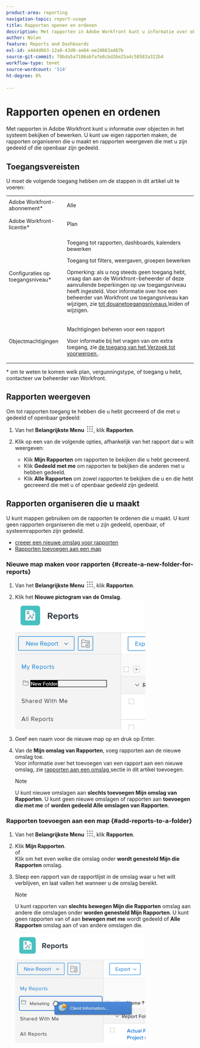 ```yaml
---
product-area: reporting
navigation-topic: report-usage
title: Rapporten openen en ordenen
description: Met rapporten in Adobe Workfront kunt u informatie over objecten in het systeem bekijken of bewerken. U kunt uw eigen rapporten maken, de rapporten organiseren die u maakt en rapporten weergeven die met u zijn gedeeld of die openbaar zijn gedeeld.
author: Nolan
feature: Reports and Dashboards
exl-id: a444d863-12a8-43d0-ae84-ee24863ad87b
source-git-commit: 70bda5a7186abfa7e8cbd26e25a4c58583a322b4
workflow-type: tm+mt
source-wordcount: '514'
ht-degree: 0%

---
```


# Rapporten openen en ordenen

Met rapporten in Adobe Workfront kunt u informatie over objecten in het systeem bekijken of bewerken. U kunt uw eigen rapporten maken, de rapporten organiseren die u maakt en rapporten weergeven die met u zijn gedeeld of die openbaar zijn gedeeld.

## Toegangsvereisten

U moet de volgende toegang hebben om de stappen in dit artikel uit te voeren:

<table style="table-layout:auto"> 
 <col> 
 <col> 
 <tbody> 
  <tr> 
   <td role="rowheader">Adobe Workfront-abonnement*</td> 
   <td> <p>Alle</p> </td> 
  </tr> 
  <tr> 
   <td role="rowheader">Adobe Workfront-licentie*</td> 
   <td> <p>Plan </p> </td> 
  </tr> 
  <tr> 
   <td role="rowheader">Configuraties op toegangsniveau*</td> 
   <td> <p>Toegang tot rapporten, dashboards, kalenders bewerken</p> <p>Toegang tot filters, weergaven, groepen bewerken</p> <p>Opmerking: als u nog steeds geen toegang hebt, vraag dan aan de Workfront-beheerder of deze aanvullende beperkingen op uw toegangsniveau heeft ingesteld. Voor informatie over hoe een beheerder van Workfront uw toegangsniveau kan wijzigen, zie <a href="../../../administration-and-setup/add-users/configure-and-grant-access/create-modify-access-levels.md" class="MCXref xref"> tot douanetoegangsniveaus </a> leiden of wijzigen.</p> </td> 
  </tr> 
  <tr> 
   <td role="rowheader">Objectmachtigingen</td> 
   <td> <p>Machtigingen beheren voor een rapport</p> <p>Voor informatie bij het vragen van om extra toegang, zie <a href="../../../workfront-basics/grant-and-request-access-to-objects/request-access.md" class="MCXref xref"> de toegang van het Verzoek tot voorwerpen </a>.</p> </td> 
  </tr> 
 </tbody> 
</table>

&#42; om te weten te komen welk plan, vergunningstype, of toegang u hebt, contacteer uw beheerder van Workfront.

## Rapporten weergeven

Om tot rapporten toegang te hebben die u hebt gecreeerd of die met u gedeeld of openbaar gedeeld:

1. Van het **Belangrijkste Menu** ![ Belangrijkste pictogram van het Menu ](assets/main-menu-icon.png), klik **Rapporten**.

1. Klik op een van de volgende opties, afhankelijk van het rapport dat u wilt weergeven:

   * Klik **Mijn Rapporten** om rapporten te bekijken die u hebt gecreeerd.
   * Klik **Gedeeld met me** om rapporten te bekijken die anderen met u hebben gedeeld.
   * Klik **Alle Rapporten** om zowel rapporten te bekijken die u en die hebt gecreeerd die met u of openbaar gedeeld zijn gedeeld.

## Rapporten organiseren die u maakt

U kunt mappen gebruiken om de rapporten te ordenen die u maakt. U kunt geen rapporten organiseren die met u zijn gedeeld, openbaar, of systeemrapporten zijn gedeeld.

* [ creeer een nieuwe omslag voor rapporten ](#create-a-new-folder-for-reports)
* [Rapporten toevoegen aan een map](#add-reports-to-a-folder)

### Nieuwe map maken voor rapporten {#create-a-new-folder-for-reports}

1. Van het **Belangrijkste Menu** ![ Belangrijkste pictogram van het Menu ](assets/main-menu-icon.png), klik **Rapporten**.

1. Klik het **Nieuwe pictogram van de Omslag**.\
   ![ Nieuw omslagpictogram ](assets/nwe-new-folder-350x346.png)

1. Geef een naam voor de nieuwe map op en druk op Enter.
1. Van de **Mijn omslag van Rapporten**, voeg rapporten aan de nieuwe omslag toe.\
   Voor informatie over het toevoegen van een rapport aan een nieuwe omslag, zie [ rapporten aan een omslag ](#add-reports-to-a-folder) sectie in dit artikel toevoegen.

   >[!NOTE]
   >
   >U kunt nieuwe omslagen aan **slechts toevoegen Mijn omslag van Rapporten**. U kunt geen nieuwe omslagen of rapporten aan **toevoegen die met me** of **worden gedeeld Alle omslagen van Rapporten**.

### Rapporten toevoegen aan een map {#add-reports-to-a-folder}

1. Van het **Belangrijkste Menu** ![ Belangrijkste pictogram van het Menu ](assets/main-menu-icon.png), klik **Rapporten**.

1. Klik **Mijn Rapporten**.\
   of\
   Klik om het even welke die omslag onder **wordt genesteld Mijn die Rapporten** omslag.

1. Sleep een rapport van de rapportlijst in de omslag waar u het wilt verblijven, en laat vallen het wanneer u de omslag bereikt.

   >[!NOTE]
   >
   >U kunt rapporten van **slechts bewegen Mijn die Rapporten** omslag aan andere die omslagen onder **worden genesteld Mijn Rapporten**. U kunt geen rapporten van of aan **bewegen met me** wordt gedeeld of **Alle Rapporten** omslag aan of van andere omslagen die.

   ![ het rapport van de Belemmering aan omslag ](assets/nwe-drag-report-to-folder-350x292.png)

